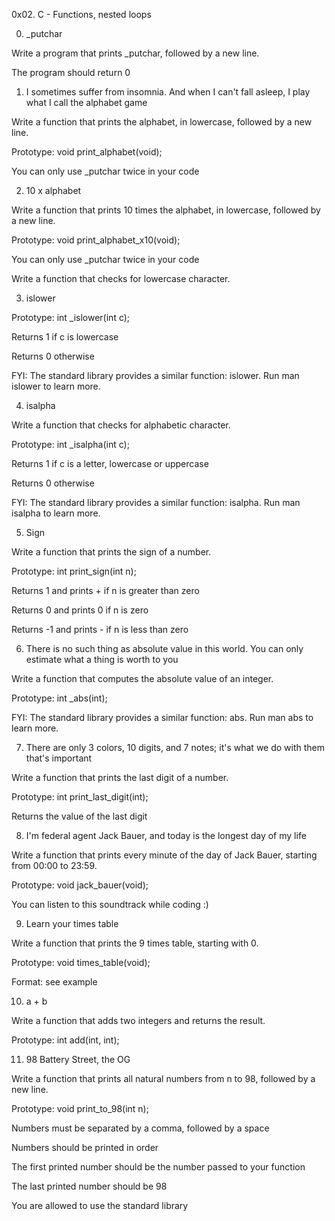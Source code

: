 0x02. C - Functions, nested loops



0. _putchar

Write a program that prints _putchar, followed by a new line.

The program should return 0



1. I sometimes suffer from insomnia. And when I can't fall asleep, I play what I call the alphabet game

Write a function that prints the alphabet, in lowercase, followed by a new line.

Prototype: void print_alphabet(void);

You can only use _putchar twice in your code



2. 10 x alphabet

Write a function that prints 10 times the alphabet, in lowercase, followed by a new line.

Prototype: void print_alphabet_x10(void);

You can only use _putchar twice in your code



Write a function that checks for lowercase character.



3. islower

Prototype: int _islower(int c);

Returns 1 if c is lowercase

Returns 0 otherwise

FYI: The standard library provides a similar function: islower. Run man islower to learn more.



4. isalpha

Write a function that checks for alphabetic character.

Prototype: int _isalpha(int c);

Returns 1 if c is a letter, lowercase or uppercase

Returns 0 otherwise

FYI: The standard library provides a similar function: isalpha. Run man isalpha to learn more.



5. Sign

Write a function that prints the sign of a number.

Prototype: int print_sign(int n);

Returns 1 and prints + if n is greater than zero

Returns 0 and prints 0 if n is zero

Returns -1 and prints - if n is less than zero



6. There is no such thing as absolute value in this world. You can only estimate what a thing is worth to you

Write a function that computes the absolute value of an integer.

Prototype: int _abs(int);

FYI: The standard library provides a similar function: abs. Run man abs to learn more.



7. There are only 3 colors, 10 digits, and 7 notes; it's what we do with them that's important

Write a function that prints the last digit of a number.

Prototype: int print_last_digit(int);

Returns the value of the last digit



8. I'm federal agent Jack Bauer, and today is the longest day of my life

Write a function that prints every minute of the day of Jack Bauer, starting from 00:00 to 23:59.

Prototype: void jack_bauer(void);

You can listen to this soundtrack while coding :)



9. Learn your times table

Write a function that prints the 9 times table, starting with 0.

Prototype: void times_table(void);

Format: see example



10. a + b

Write a function that adds two integers and returns the result.

Prototype: int add(int, int);



11. 98 Battery Street, the OG

Write a function that prints all natural numbers from n to 98, followed by a new line.

Prototype: void print_to_98(int n);

Numbers must be separated by a comma, followed by a space

Numbers should be printed in order

The first printed number should be the number passed to your function

The last printed number should be 98

You are allowed to use the standard library

